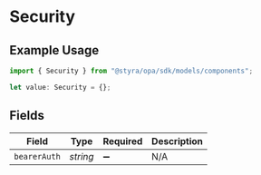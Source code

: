 # Security

## Example Usage

```typescript
import { Security } from "@styra/opa/sdk/models/components";

let value: Security = {};
```

## Fields

| Field              | Type               | Required           | Description        |
| ------------------ | ------------------ | ------------------ | ------------------ |
| `bearerAuth`       | *string*           | :heavy_minus_sign: | N/A                |